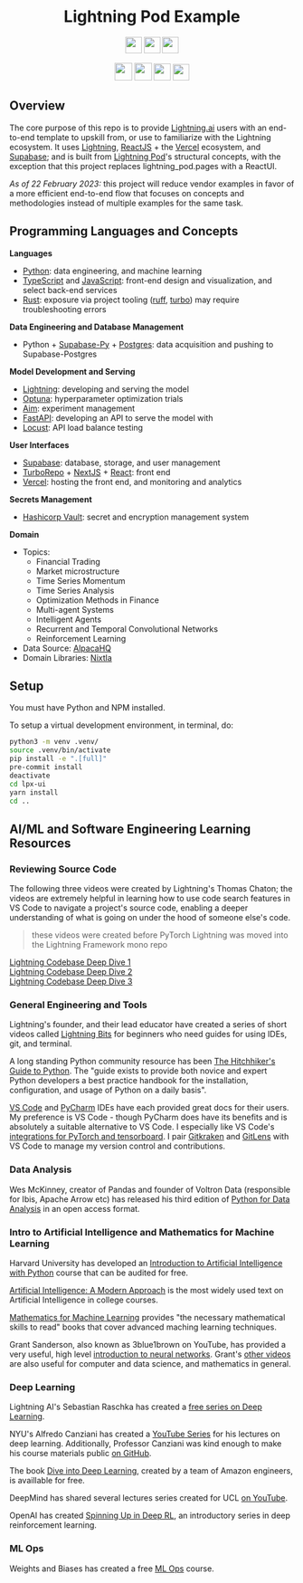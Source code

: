 <!-- # Copyright Justin R. Goheen.
#
# Licensed under the Apache License, Version 2.0 (the "License");
# you may not use this file except in compliance with the License.
# You may obtain a copy of the License at
#
#     http://www.apache.org/licenses/LICENSE-2.0
#
# Unless required by applicable law or agreed to in writing, software
# distributed under the License is distributed on an "AS IS" BASIS,
# WITHOUT WARRANTIES OR CONDITIONS OF ANY KIND, either express or implied.
# See the License for the specific language governing permissions and
# limitations under the License. -->

<div align="center">

# Lightning Pod Example

<a href="https://lightning.ai" ><img src ="https://img.shields.io/badge/Lightning-792DE4?style=for-the-badge&logo=pytorch-lightning&logoColor=white" height="29"/></a> <img src ="https://img.shields.io/badge/Python-3776AB.svg?style=for-the-badge&logo=Python&logoColor=white" height="29"/> <img src ="https://img.shields.io/badge/TypeScript-3178C6.svg?style=for-the-badge&logo=TypeScript&logoColor=white" height="29"/>

<img src ="https://img.shields.io/badge/Next.js-000000.svg?style=for-the-badge&logo=nextdotjs&logoColor=white" height="31"/> <img src ="https://img.shields.io/badge/Vercel-000000?style=for-the-badge&logo=vercel&logoColor=white" height="31"/> <img src ="https://img.shields.io/badge/Supabase-181818?style=for-the-badge&logo=supabase&logoColor=white" height="30"/>
<img src ="https://img.shields.io/badge/FastAPI-009688.svg?style=for-the-badge&logo=FastAPI&logoColor=white" height="29"/>

<!-- [![codecov](https://codecov.io/gh/JustinGoheen/lightning-pod-example/branch/main/graph/badge.svg)](https://codecov.io/gh/JustinGoheen/lightning-pod-example)
![CircleCI](https://circleci.com/gh/JustinGoheen/lightning-pod-example.svg?style=shield) -->

</div>

## Overview

The core purpose of this repo is to provide [Lightning.ai](https://lightning.ai) users with an end-to-end template to upskill from, or use to familiarize with the Lightning ecosystem. It uses [Lightning](https://lightning.ai), [ReactJS](https://reactjs.org) + the [Vercel](https://vercel.com) ecosystem, and [Supabase](https://supabase.com); and is built from [Lightning Pod](https://github.com/JustinGoheen/lightning-pod)'s structural concepts, with the exception that this project replaces lightning_pod.pages with a ReactUI.

_As of 22 February 2023:_ this project will reduce vendor examples in favor of a more efficient end-to-end flow that focuses on concepts and methodologies instead of multiple examples for the same task.

## Programming Languages and Concepts

**Languages**

- [Python](https://www.python.org): data engineering, and machine learning
- [TypeScript](https://www.typescriptlang.org) and [JavaScript](https://developer.mozilla.org/en-US/docs/Web/JavaScript): front-end design and visualization, and select back-end services
- [Rust](https://www.rust-lang.org): exposure via project tooling ([ruff](https://beta.ruff.rs/docs/), [turbo](https://turbo.build)) may require troubleshooting errors

**Data Engineering and Database Management**

- Python + [Supabase-Py](https://supabase.com/docs/reference/python/initializing) + [Postgres](https://supabase.com/docs/guides/database/overview): data acquisition and pushing to Supabase-Postgres

**Model Development and Serving**

- [Lightning](Lightning.ai): developing and serving the model
- [Optuna](https://optuna.readthedocs.io/en/stable/): hyperparameter optimization trials
- [Aim](https://aimstack.io): experiment management
- [FastAPI](https://fastapi.tiangolo.com): developing an API to serve the model with
- [Locust](https://github.com/locustio/locust): API load balance testing

**User Interfaces**

- [Supabase](https://supabase.com): database, storage, and user management
- [TurboRepo](https://turbo.build) + [NextJS](https://nextjs.org) + [React](https://reactjs.org): front end
- [Vercel](https://vercel.com): hosting the front end, and monitoring and analytics

**Secrets Management**

- [Hashicorp Vault](https://developer.hashicorp.com/vault): secret and encryption management system

**Domain**

- Topics:
  - Financial Trading
  - Market microstructure
  - Time Series Momentum
  - Time Series Analysis
  - Optimization Methods in Finance
  - Multi-agent Systems
  - Intelligent Agents
  - Recurrent and Temporal Convolutional Networks
  - Reinforcement Learning
- Data Source: [AlpacaHQ](https://alpaca.markets)
- Domain Libraries: [Nixtla](https://www.nixtla.io)

## Setup

You must have Python and NPM installed.

To setup a virtual development environment, in terminal, do:

```sh
python3 -m venv .venv/
source .venv/bin/activate
pip install -e ".[full]"
pre-commit install
deactivate
cd lpx-ui
yarn install
cd ..
```

## AI/ML and Software Engineering Learning Resources

### Reviewing Source Code

The following three videos were created by Lightning's Thomas Chaton; the videos are extremely helpful in learning how to use code search features in VS Code to navigate a project's source code, enabling a deeper understanding of what is going on under the hood of someone else's code.

> these videos were created before PyTorch Lightning was moved into the Lightning Framework mono repo

[Lightning Codebase Deep Dive 1](https://youtu.be/aEeh9ucKUkU) <br>
[Lightning Codebase Deep Dive 2](https://youtu.be/NEpRYqdsm54) <br>
[Lightning Codebase Deep Dive 3](https://youtu.be/x4d4RDNJaZk)

### General Engineering and Tools

Lightning's founder, and their lead educator have created a series of short videos called [Lightning Bits](https://lightning.ai/pages/ai-education/#bits) for beginners who need guides for using IDEs, git, and terminal.

A long standing Python community resource has been [The Hitchhiker's Guide to Python](https://docs.python-guide.org). The "guide exists to provide both novice and expert Python developers a best practice handbook for the installation, configuration, and usage of Python on a daily basis".

[VS Code](https://code.visualstudio.com/docs) and [PyCharm](https://www.jetbrains.com/help/pycharm/installation-guide.html) IDEs have each provided great docs for their users. My preference is VS Code - though PyCharm does have its benefits and is absolutely a suitable alternative to VS Code. I especially like VS Code's [integrations for PyTorch and tensorboard](https://code.visualstudio.com/docs/datascience/pytorch-support). I pair [Gitkraken](https://www.gitkraken.com) and [GitLens](https://www.gitkraken.com/gitlens) with VS Code to manage my version control and contributions.

### Data Analysis

Wes McKinney, creator of Pandas and founder of Voltron Data (responsible for Ibis, Apache Arrow etc) has released his third edition of [Python for Data Analysis](https://wesmckinney.com/book/) in an open access format.

### Intro to Artificial Intelligence and Mathematics for Machine Learning

Harvard University has developed an [Introduction to Artificial Intelligence with Python](https://www.edx.org/course/cs50s-introduction-to-artificial-intelligence-with-python) course that can be audited for free.

[Artificial Intelligence: A Modern Approach](https://www.google.com/books/edition/_/koFptAEACAAJ?hl=en&sa=X&ved=2ahUKEwj3rILozs78AhV1gIQIHbMWCtsQ8fIDegQIAxBB) is the most widely used text on Artificial Intelligence in college courses.

[Mathematics for Machine Learning](https://mml-book.github.io) provides "the necessary mathematical skills to read" books that cover advanced maching learning techniques.

Grant Sanderson, also known as 3blue1brown on YouTube, has provided a very useful, high level [introduction to neural networks](https://www.3blue1brown.com/topics/neural-networks). Grant's [other videos](https://www.3blue1brown.com/#lessons) are also useful for computer and data science, and mathematics in general.

### Deep Learning

Lightning AI's Sebastian Raschka has created a [free series on Deep Learning](https://lightning.ai/pages/courses/deep-learning-fundamentals/).

NYU's Alfredo Canziani has created a [YouTube Series](https://www.youtube.com/playlist?list=PLLHTzKZzVU9e6xUfG10TkTWApKSZCzuBI) for his lectures on deep learning. Additionally, Professor Canziani was kind enough to make his course materials public [on GitHub](https://github.com/Atcold/NYU-DLSP21).

The book [Dive into Deep Learning](http://d2l.ai/#), created by a team of Amazon engineers, is availlable for free.

DeepMind has shared several lectures series created for UCL [on YouTube](https://www.youtube.com/c/DeepMind/playlists?view=50&sort=dd&shelf_id=9).

OpenAI has created [Spinning Up in Deep RL](https://spinningup.openai.com/en/latest/), an introductory series in deep reinforcement learning.

### ML Ops

Weights and Biases has created a free [ML Ops](https://www.wandb.courses/courses/effective-mlops-model-development) course.
